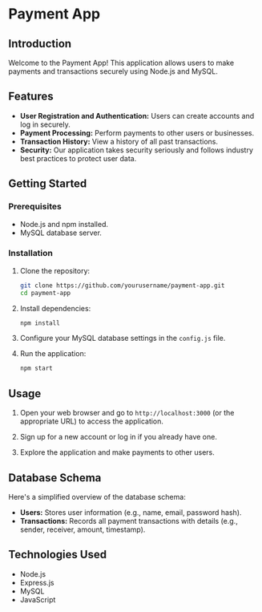 

# Payment App

## Introduction

Welcome to the Payment App! This application allows users to make payments and transactions securely using Node.js and MySQL.

## Features

- **User Registration and Authentication:** Users can create accounts and log in securely.
- **Payment Processing:** Perform payments to other users or businesses.
- **Transaction History:** View a history of all past transactions.
- **Security:** Our application takes security seriously and follows industry best practices to protect user data.

## Getting Started

### Prerequisites

- Node.js and npm installed.
- MySQL database server.

### Installation

1. Clone the repository:

   ```bash
   git clone https://github.com/yourusername/payment-app.git
   cd payment-app
   ```

2. Install dependencies:

   ```bash
   npm install
   ```

3. Configure your MySQL database settings in the `config.js` file.

4. Run the application:

   ```bash
   npm start
   ```

## Usage

1. Open your web browser and go to `http://localhost:3000` (or the appropriate URL) to access the application.

2. Sign up for a new account or log in if you already have one.

3. Explore the application and make payments to other users.

## Database Schema

Here's a simplified overview of the database schema:

- **Users:** Stores user information (e.g., name, email, password hash).
- **Transactions:** Records all payment transactions with details (e.g., sender, receiver, amount, timestamp).

## Technologies Used

- Node.js
- Express.js
- MySQL
- JavaScript
